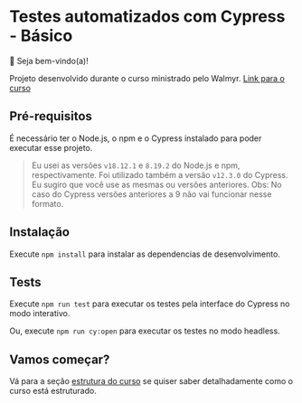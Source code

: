 # Testes automatizados com Cypress - Básico

👋 Seja bem-vindo(a)!

Projeto desenvolvido durante o curso ministrado pelo Walmyr.
[Link para o curso](https://www.udemy.com/course/testes-automatizados-com-cypress-basico/)
## Pré-requisitos

É necessário ter o Node.js, o npm e o Cypress instalado para poder executar esse projeto.

> Eu usei as versões `v18.12.1` e `8.19.2` do Node.js e npm, respectivamente. Foi utilizado também a versão `v12.3.0` do Cypress. Eu sugiro que você use as mesmas ou versões anteriores.
Obs: No caso do Cypress versões anteriores a 9 não vai funcionar nesse formato.
## Instalação

Execute `npm install` para instalar as dependencias de desenvolvimento.

## Tests

Execute `npm run test` para executar os testes pela interface do Cypress no modo interativo.

Ou, execute `npm run cy:open` para executar os testes no modo headless.
## Vamos começar?

Vá para a seção [estrutura do curso](./lessons/_course-structure_.md) se quiser saber detalhadamente como o curso está estruturado.